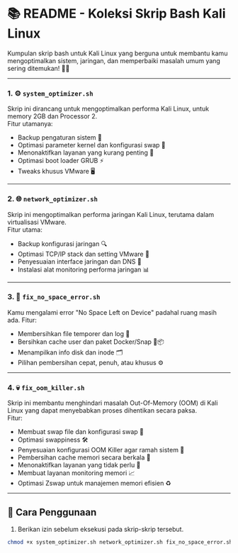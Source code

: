 # 📚 README - Koleksi Skrip Bash Kali Linux

Kumpulan skrip bash untuk Kali Linux yang berguna untuk membantu kamu mengoptimalkan sistem, jaringan, dan memperbaiki masalah umum yang sering ditemukan! 🚀🐧

---

### 1. ⚙️ `system_optimizer.sh`  
Skrip ini dirancang untuk mengoptimalkan performa Kali Linux, untuk memory 2GB dan Processor 2.  
Fitur utamanya:  
- Backup pengaturan sistem 💾  
- Optimasi parameter kernel dan konfigurasi swap 🔄  
- Menonaktifkan layanan yang kurang penting 📴  
- Optimasi boot loader GRUB ⚡  
- Tweaks khusus VMware 🖥️  

---

### 2. 🌐 `network_optimizer.sh`  
Skrip ini mengoptimalkan performa jaringan Kali Linux, terutama dalam virtualisasi VMware.  
Fitur utama:  
- Backup konfigurasi jaringan 🔍  
- Optimasi TCP/IP stack dan setting VMware 🌟  
- Penyesuaian interface jaringan dan DNS 🔄  
- Instalasi alat monitoring performa jaringan 📊  

---

### 3. 🚫 `fix_no_space_error.sh`  
Kamu mengalami error "No Space Left on Device" padahal ruang masih ada. 
Fitur:  
- Membersihkan file temporer dan log 🧹  
- Bersihkan cache user dan paket Docker/Snap 🐳📦  
- Menampilkan info disk dan inode 🗂️  
- Pilihan pembersihan cepat, penuh, atau khusus ⚙️  

---

### 4. 💀 `fix_oom_killer.sh`  
Skrip ini membantu menghindari masalah Out-Of-Memory (OOM) di Kali Linux yang dapat menyebabkan proses dihentikan secara paksa.  
Fitur:  
- Membuat swap file dan konfigurasi swap 🔄  
- Optimasi swappiness 🛠️  
- Penyesuaian konfigurasi OOM Killer agar ramah sistem 🧠  
- Pembersihan cache memori secara berkala 🧼  
- Menonaktifkan layanan yang tidak perlu 🚫  
- Membuat layanan monitoring memori 📈  
- Optimasi Zswap untuk manajemen memori efisien ♻️  

---

## 📌 Cara Penggunaan

1. Berikan izin sebelum eksekusi pada skrip-skrip tersebut.  
```bash
chmod +x system_optimizer.sh network_optimizer.sh fix_no_space_error.sh fix_oom_killer.sh
